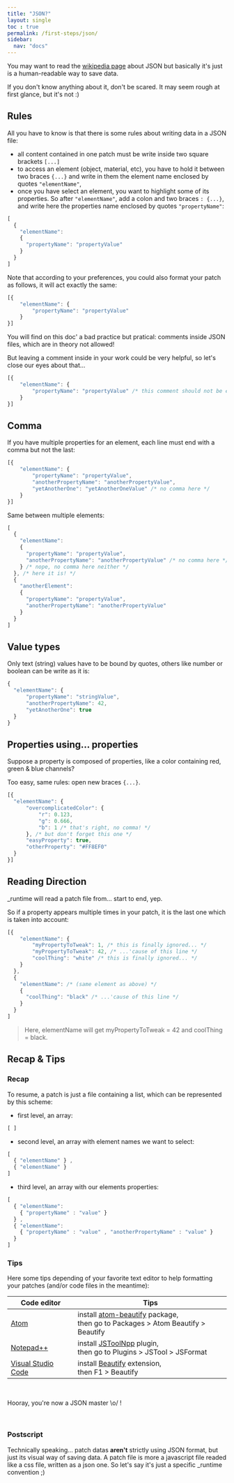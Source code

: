 ```yaml
---
title: "JSON?"
layout: single
toc : true
permalink: /first-steps/json/
sidebar:
  nav: "docs"  
---
```


You may want to read the [wikipedia page](https://en.wikipedia.org/wiki/JSON) about JSON but basically it's just is a human-readable way to save data.

If you don't know anything about it, don't be scared. It may seem rough at first glance, but it's not :)

## Rules

All you have to know is that there is some rules about writing data in a JSON file:

  - all content contained in one patch must be write inside two square brackets `[...]`
  - to access an element (object, material, etc), you have to hold it between two braces `{...}` and write in them the element name enclosed by quotes `"elementName"`,
  - once you have select an element, you want to highlight some of its properties. So after `"elementName"`, add a colon and two braces `: {...}`, and write here the properties name enclosed by quotes `"propertyName"`:

```javascript
[
  {
    "elementName":
    {
      "propertyName": "propertyValue"
    }
  }
]
```

Note that according to your preferences, you could also format your patch as follows, it will act exactly the same:

```javascript
[{
    "elementName": {
        "propertyName": "propertyValue"
    }
}]
```

You will find on this doc' a bad practice but pratical: comments inside JSON files, which are in theory not allowed!

But leaving a comment inside in your work could be very helpful, so let's close our eyes about that...


```javascript
[{
    "elementName": {
        "propertyName": "propertyValue" /* this comment should not be existing, but, you know... */
    }
}]
```

## Comma

If you have multiple properties for an element, each line must end with a comma but not the last:

```javascript
[{
    "elementName": {
        "propertyName": "propertyValue",
        "anotherPropertyName": "anotherPropertyValue",
        "yetAnotherOne": "yetAnotherOneValue" /* no comma here */
    }
}]
```

Same between multiple elements:

```javascript
[
  {
    "elementName":
    {
      "propertyName": "propertyValue",
      "anotherPropertyName": "anotherPropertyValue" /* no comma here */
    } /* nope, no comma here neither */
  }, /* here it is! */
  {
    "anotherElement":
    {
      "propertyName": "propertyValue",
      "anotherPropertyName": "anotherPropertyValue"
    }
  }
]
```

## Value types

Only text (string) values have to be bound by quotes, others like number or boolean can be write as it is:

```javascript
{
  "elementName": {
      "propertyName": "stringValue",
      "anotherPropertyName": 42,
      "yetAnotherOne": true
  }
}
```

## Properties using... properties

Suppose a property is composed of properties, like a color containing red, green & blue channels?

Too easy, same rules: open new braces `{...}`.

```javascript
[{
  "elementName": {
      "overcomplicatedColor": {
          "r": 0.123,
          "g": 0.666,
          "b": 1 /* that's right, no comma! */
      }, /* but don't forget this one */
      "easyProperty": true,
      "otherProperty": "#FF8EF0"
  }
}]
```

## Reading Direction

\_runtime will read a patch file from... start to end, yep.

So if a property appears multiple times in your patch, it is the last one which is taken into account:

```javascript
[{
    "elementName": {
        "myPropertyToTweak": 1, /* this is finally ignored... */
        "myPropertyToTweak": 42, /* ...'cause of this line */
        "coolThing": "white" /* this is finally ignored... */
    }
  },
  {
    "elementName": /* (same element as above) */
    {
      "coolThing": "black" /* ...'cause of this line */
    }
  }
]
```

> Here, elementName will get myPropertyToTweak = 42 and coolThing = black.

## Recap & Tips

### Recap

To resume, a patch is just a file containing a list, which can be represented by this scheme:

- first level, an array:

```javascript
[ ]
```

- second level, an array with element names we want to select:
 
```javascript
[
  { "elementName" } ,
  { "elementName" }
]
```

- third level, an array with our elements properties:

```javascript
[
  { "elementName": 
    { "propertyName" : "value" }
  } ,
  { "elementName":
    { "propertyName" : "value" , "anotherPropertyName" : "value" }
  }
]
```

### Tips

Here some tips depending of your favorite text editor to help formatting your patches (and/or code files in the meantime):

Code editor | Tips
--- | ---
[Atom](https://atom.io/) | install [atom-beautify](https://atom.io/packages/atom-beautify) package,<br>then go to Packages > Atom Beautify > Beautify
[Notepad++](https://notepad-plus-plus.org/) | install [JSToolNpp](http://www.sunjw.us/jstoolnpp/) plugin,<br>then go to Plugins > JSTool > JSFormat
[Visual Studio Code](https://code.visualstudio.com/) | install [Beautify](https://marketplace.visualstudio.com/items?itemName=HookyQR.beautify) extension,<br>then F1 > Beautify

<br>

Hooray, you're now a JSON master \o/ !

<br>

### Postscript

Technically speaking... patch datas **aren't** strictly using JSON format, but just its visual way of saving data. A patch file is more a javascript file readed like a css file, written as a json one. So let's say it's just a specific \_runtime convention ;)
